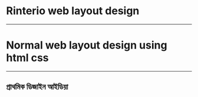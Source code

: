 # Rinterio web layout design 
----------------------------------------
# Normal web layout design using html css 
----------------------------------------

প্রাথমিক ডিজাইন আইডিয়া 
----------------------------------------
